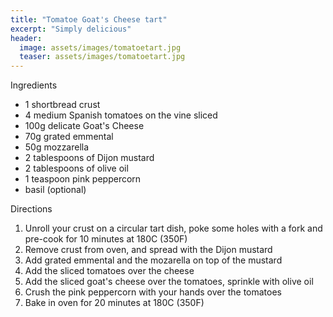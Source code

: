 ```yaml
---
title: "Tomatoe Goat's Cheese tart"
excerpt: "Simply delicious"
header:
  image: assets/images/tomatoetart.jpg
  teaser: assets/images/tomatoetart.jpg
---
```

Ingredients

* 1 shortbread crust
* 4 medium Spanish tomatoes on the vine sliced
* 100g delicate Goat's Cheese  
* 70g grated emmental
* 50g mozzarella
* 2 tablespoons of Dijon mustard 
* 2 tablespoons of olive oil 
* 1 teaspoon pink peppercorn
* basil (optional) 

Directions

1. Unroll your crust on a circular tart dish, poke some holes with a fork and pre-cook for 10 minutes at 180C (350F) 
2. Remove crust from oven, and spread with the Dijon mustard
3. Add grated emmental and the mozarella on top of the mustard  
4. Add the sliced tomatoes over the cheese
5. Add the sliced goat's cheese over the tomatoes, sprinkle with olive oil
6. Crush the pink peppercorn with your hands over the tomatoes 
7. Bake in oven for 20 minutes at 180C (350F)
